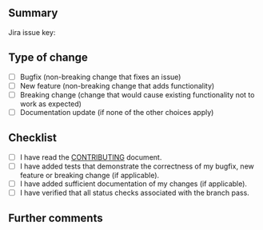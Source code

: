 <!-- vim: set ft=markdown : -->


## Summary

<!--
Write a high-level summary of the changes to communicate to the maintainers why this pull request
should be accepted.
-->

Jira issue key: <!-- YOSPOS-219 -->

## Type of change

<!-- Write an `x` in each applicable box: -->

- [ ] Bugfix (non-breaking change that fixes an issue)
- [ ] New feature (non-breaking change that adds functionality)
- [ ] Breaking change (change that would cause existing functionality not to work as expected)
- [ ] Documentation update (if none of the other choices apply)

## Checklist

<!-- Write an `x` in each applicable box: -->

- [ ] I have read the [CONTRIBUTING](../blob/main/CONTRIBUTING.md) document.
- [ ] I have added tests that demonstrate the correctness of my bugfix, new feature or breaking change (if applicable).
- [ ] I have added sufficient documentation of my changes (if applicable).
- [ ] I have verified that all status checks associated with the branch pass.

## Further comments

<!--
If this is a relatively large, complex or potentially controversial change, kick off the discussion
by explaining why you chose the solution you did, what alternatives you considered, etc.
-->
